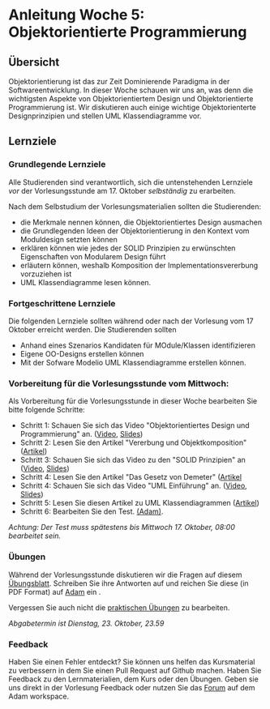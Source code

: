 # Anleitung Woche 5: Objektorientierte Programmierung

## Übersicht

Objektorientierung ist das zur Zeit Dominierende Paradigma in der Softwareentwicklung. 
In dieser Woche schauen wir uns an, was denn die wichtigsten Aspekte von Objektorientiertem Design und Objektorientierte Programmierung ist. 
Wir diskutieren auch einige wichtige Objektorienterte Designprinzipien und stellen UML Klassendiagramme vor. 


## Lernziele

### Grundlegende Lernziele

Alle Studierenden sind verantwortlich, sich die untenstehenden Lernziele *vor* der Vorlesungsstunde am 17. Oktober *selbständig* zu erarbeiten.

 Nach dem Selbstudium der Vorlesungsmaterialien sollten die Studierenden:
 - die Merkmale nennen können, die Objektorientiertes Design ausmachen
 - die Grundlegenden Ideen der Objektorientierung in den Kontext vom Moduldesign setzten können
 - erklären können wie jedes der SOLID Prinzipien zu erwünschten Eigenschaften von Modularem Design führt
 - erläutern können, weshalb Komposition der Implementationsvererbung vorzuziehen ist
 - UML Klassendiagramme lesen können.
 
 
### Fortgeschrittene Lernziele

Die folgenden Lernziele sollten während oder nach der Vorlesung vom 17 Oktober erreicht werden. Die Studierenden sollten
- Anhand eines Szenarios Kandidaten für MOdule/Klassen identifizieren
- Eigene OO-Designs erstellen können
- Mit der Sofware Modelio UML Klassendiagramme erstellen können.



### Vorbereitung für die Vorlesungsstunde vom Mittwoch:

Als Vorbereitung für die Vorlesungsstunde in dieser Woche bearbeiten Sie bitte folgende Schritte:

* Schritt 1: Schauen Sie sich das Video "Objektorientiertes Design und Programmierung" an.  ([Video](https://drive.switch.ch/index.php/s/eJBmEDAAkhwTUO1), [Slides](./slides/oo-design.html))
* Schritt 2: Lesen Sie den Artikel "Vererbung und Objektkomposition" ([Artikel](./articles/oo-composition-vs-inheritance.html))
* Schritt 3: Schauen Sie sich das Video zu den "SOLID Prinzipien" an ([Video](https://drive.switch.ch/index.php/s/QSMeFeYbs7Hpfky), [Slides](./slides/oo-solid.html))
* Schritt 4: Lesen Sie den Artikel "Das Gesetz von Demeter" ([Artikel](http://prinzipien-der-softwaretechnik.blogspot.com/2013/06/das-gesetz-von-demeter.html)
* Schritt 4: Schauen Sie sich das Video "UML Einführung" an. ([Video](https://drive.switch.ch/index.php/s/Was9xtou8E5cHvH), [Slides](./slides/uml-static.html))
* Schritt 5: Lesen Sie diesen Artikel zu UML Klassendiagrammen ([Artikel](https://www.ibm.com/developerworks/rational/library/content/RationalEdge/sep04/bell/))
* Schritt 6: Bearbeiten Sie den Test. [(Adam)](https://adam.unibas.ch/goto_adam_tst_728123.html). 

*Achtung: Der Test muss spätestens bis Mittwoch 17. Oktober, 08:00 bearbeitet sein.*
  

### Übungen
Während der Vorlesungsstunde diskutieren wir die Fragen auf diesem [Übungsblatt](./exercises/theory-exercises.html). 
Schreiben Sie ihre Antworten auf und reichen Sie diese (in PDF Format) auf [Adam]((https://adam.unibas.ch/goto_adam_exc_706020.html)) ein .

Vergessen Sie auch nicht die [praktischen Übungen](./exercises/practical-exercises.html) zu bearbeiten.

*Abgabetermin ist Dienstag, 23. Oktober, 23.59*

### Feedback

Haben Sie einen Fehler entdeckt? Sie können uns helfen das Kursmaterial zu verbessern in dem Sie einen Pull Request auf Github machen. 
Haben Sie Feedback zu den Lernmaterialien, dem Kurs oder den Übungen. Geben sie uns direkt in der Vorlesung Feedback oder nutzen Sie das [Forum](https://adam.unibas.ch/goto_adam_frm_700919.html) auf dem Adam workspace.
